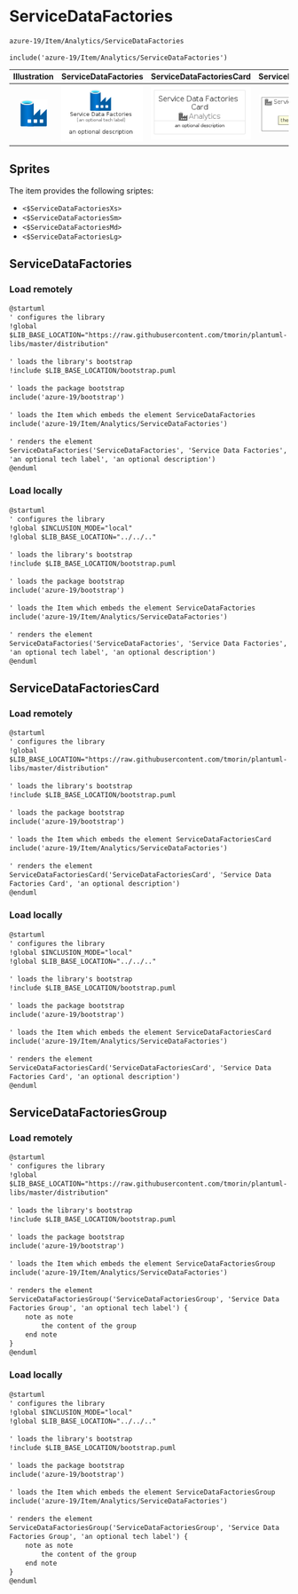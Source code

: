 # ServiceDataFactories


```text
azure-19/Item/Analytics/ServiceDataFactories
```

```text
include('azure-19/Item/Analytics/ServiceDataFactories')
```



| Illustration | ServiceDataFactories | ServiceDataFactoriesCard | ServiceDataFactoriesGroup |
| :---: | :---: | :---: | :---: |
| ![illustration for Illustration](../../../azure-19/Item/Analytics/ServiceDataFactories.png) | ![illustration for ServiceDataFactories](../../../azure-19/Item/Analytics/ServiceDataFactories.Local.png) | ![illustration for ServiceDataFactoriesCard](../../../azure-19/Item/Analytics/ServiceDataFactoriesCard.Local.png) | ![illustration for ServiceDataFactoriesGroup](../../../azure-19/Item/Analytics/ServiceDataFactoriesGroup.Local.png) |



## Sprites
The item provides the following sriptes:

- `<$ServiceDataFactoriesXs>`
- `<$ServiceDataFactoriesSm>`
- `<$ServiceDataFactoriesMd>`
- `<$ServiceDataFactoriesLg>`





## ServiceDataFactories

### Load remotely
```plantuml
@startuml
' configures the library
!global $LIB_BASE_LOCATION="https://raw.githubusercontent.com/tmorin/plantuml-libs/master/distribution"

' loads the library's bootstrap
!include $LIB_BASE_LOCATION/bootstrap.puml

' loads the package bootstrap
include('azure-19/bootstrap')

' loads the Item which embeds the element ServiceDataFactories
include('azure-19/Item/Analytics/ServiceDataFactories')

' renders the element
ServiceDataFactories('ServiceDataFactories', 'Service Data Factories', 'an optional tech label', 'an optional description')
@enduml
```

### Load locally
```plantuml
@startuml
' configures the library
!global $INCLUSION_MODE="local"
!global $LIB_BASE_LOCATION="../../.."

' loads the library's bootstrap
!include $LIB_BASE_LOCATION/bootstrap.puml

' loads the package bootstrap
include('azure-19/bootstrap')

' loads the Item which embeds the element ServiceDataFactories
include('azure-19/Item/Analytics/ServiceDataFactories')

' renders the element
ServiceDataFactories('ServiceDataFactories', 'Service Data Factories', 'an optional tech label', 'an optional description')
@enduml
```

## ServiceDataFactoriesCard

### Load remotely
```plantuml
@startuml
' configures the library
!global $LIB_BASE_LOCATION="https://raw.githubusercontent.com/tmorin/plantuml-libs/master/distribution"

' loads the library's bootstrap
!include $LIB_BASE_LOCATION/bootstrap.puml

' loads the package bootstrap
include('azure-19/bootstrap')

' loads the Item which embeds the element ServiceDataFactoriesCard
include('azure-19/Item/Analytics/ServiceDataFactories')

' renders the element
ServiceDataFactoriesCard('ServiceDataFactoriesCard', 'Service Data Factories Card', 'an optional description')
@enduml
```

### Load locally
```plantuml
@startuml
' configures the library
!global $INCLUSION_MODE="local"
!global $LIB_BASE_LOCATION="../../.."

' loads the library's bootstrap
!include $LIB_BASE_LOCATION/bootstrap.puml

' loads the package bootstrap
include('azure-19/bootstrap')

' loads the Item which embeds the element ServiceDataFactoriesCard
include('azure-19/Item/Analytics/ServiceDataFactories')

' renders the element
ServiceDataFactoriesCard('ServiceDataFactoriesCard', 'Service Data Factories Card', 'an optional description')
@enduml
```

## ServiceDataFactoriesGroup

### Load remotely
```plantuml
@startuml
' configures the library
!global $LIB_BASE_LOCATION="https://raw.githubusercontent.com/tmorin/plantuml-libs/master/distribution"

' loads the library's bootstrap
!include $LIB_BASE_LOCATION/bootstrap.puml

' loads the package bootstrap
include('azure-19/bootstrap')

' loads the Item which embeds the element ServiceDataFactoriesGroup
include('azure-19/Item/Analytics/ServiceDataFactories')

' renders the element
ServiceDataFactoriesGroup('ServiceDataFactoriesGroup', 'Service Data Factories Group', 'an optional tech label') {
    note as note
        the content of the group
    end note
}
@enduml
```

### Load locally
```plantuml
@startuml
' configures the library
!global $INCLUSION_MODE="local"
!global $LIB_BASE_LOCATION="../../.."

' loads the library's bootstrap
!include $LIB_BASE_LOCATION/bootstrap.puml

' loads the package bootstrap
include('azure-19/bootstrap')

' loads the Item which embeds the element ServiceDataFactoriesGroup
include('azure-19/Item/Analytics/ServiceDataFactories')

' renders the element
ServiceDataFactoriesGroup('ServiceDataFactoriesGroup', 'Service Data Factories Group', 'an optional tech label') {
    note as note
        the content of the group
    end note
}
@enduml
```

